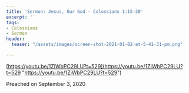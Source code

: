 ```yaml
---
title: 'Sermon: Jesus, Our God - Colossians 1:15-20'
excerpt: ''
tags:
- Colossians
- Sermon
header:
  teaser: "/assets/images/screen-shot-2021-01-02-at-5-41-31-pm.png"

---
```

[https://youtu.be/1ZiWbPC29LU?t=529](https://youtu.be/1ZiWbPC29LU?t=529 "https://youtu.be/1ZiWbPC29LU?t=529")

Preached on September 3, 2020 